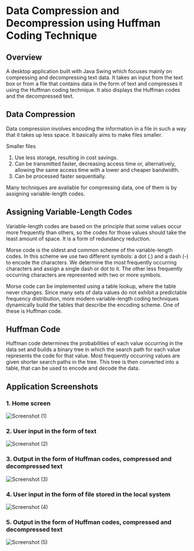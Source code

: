 # Data Compression and Decompression using Huffman Coding Technique

## Overview

A desktop application built with Java Swing which focuses mainly on compressing and decompressing text data. 
It takes an input from the text box or from a file that contains data in the form of text and compresses it using the Huffman coding technique. 
It also displays the Huffman codes and the decompressed text.

## Data Compression

Data compression involves encoding the information in a file in such a way that it takes up less space. It basically aims to make files smaller.

Smaller files 
1. Use less storage, resulting in cost savings.
2. Can be transmitted faster, decreasing access time or, alternatively, allowing the same access time with a lower and cheaper bandwidth.
3. Can be processed faster sequentially.

Many techniques are available for compressing data, one of them is by assigning variable-length codes.

## Assigning Variable-Length Codes

Variable-length codes are based on the principle that some values occur more frequently than others, so the codes for those values should take the least amount of space. It is a form of redundancy reduction.

Morse code is the oldest and common scheme of the variable-length codes. In this scheme we use two different symbols: a dot (.) and a dash (-) to encode the characters. We determine the most frequently occurring characters and assign a single dash or dot to it. The other less frequently occurring characters are represented with two or more symbols.

Morse code can be implemented using a table lookup, where the table never changes. Since many sets of data values do not exhibit a predictable frequency distribution, more modern variable-length coding techniques dynamically build the tables that describe the encoding scheme. One of these is Huffman code.

## Huffman Code

Huffman code determines the probabilities of each value occurring in the data set and builds a binary tree in which the search path for each value represents the code for that value. Most frequently occurring values are given shorter search paths in the tree. This tree is then converted into a table, that can be used to encode and decode the data.

## Application Screenshots
### 1. Home screen

![Screenshot (1)](https://user-images.githubusercontent.com/74103829/181489631-39fe64d8-98ba-4d35-85aa-92e93168735d.png)

### 2. User input in the form of text

![Screenshot (2)](https://user-images.githubusercontent.com/74103829/181493206-45fda3f6-6d05-4866-a946-6ae51130668a.png)

### 3. Output in the form of Huffman codes, compressed and decompressed text

![Screenshot (3)](https://user-images.githubusercontent.com/74103829/181493581-628759cc-7252-4b49-890c-d2f59b85f697.png)

### 4. User input in the form of file stored in the local system

![Screenshot (4)](https://user-images.githubusercontent.com/74103829/181494439-f2546c13-3bef-48ce-bdbb-c767d6d10a18.png)

### 5. Output in the form of Huffman codes, compressed and decompressed text

![Screenshot (5)](https://user-images.githubusercontent.com/74103829/181494655-1b6103df-eced-4c29-a2dd-35ad8a31566d.png)
